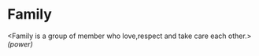 # Family
<Family is a group of member who love,respect and take care each other.>
<I love my family because they support me>
<they are my strength> (power)
<i get Positive energy from them>
